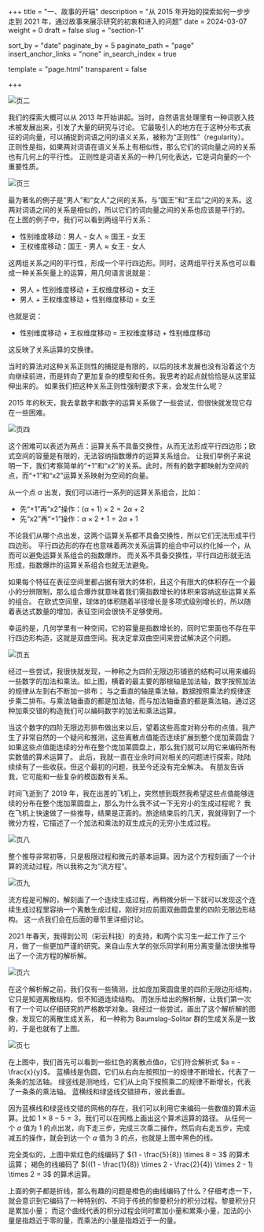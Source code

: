 +++
title = "一、故事的开端"
description = "从 2015 年开始的探索如何一步步走到 2021 年，通过故事来展示研究的初衷和进入的问题"
date = 2024-03-07
weight = 0
draft = false
slug = "section-1"

sort_by = "date"
paginate_by = 5
paginate_path = "page"
insert_anchor_links = "none"
in_search_index = true

template = "page.html"
transparent = false

+++

![页二](/curiosity/invitation/002.jpeg)

我们的探索大概可以从 2013 年开始讲起。当时，自然语言处理里有一种词嵌入技术被发展出来，引发了大量的研究与讨论。
它最吸引人的地方在于这种分布式表征的词向量，可以捕捉到词语之间的语义关系，被称为“正则性”（regularity）。
正则性是指，如果两对词语在语义关系上有相似性，那么它们的词向量之间的关系也有几何上的平行性。
正则性是词语关系的一种几何化表达，它是词向量的一个重要性质。

![页三](/curiosity/invitation/003.jpeg)

最为著名的例子是“男人”和“女人”之间的关系，与“国王”和“王后”之间的关系。这两对词语之间的关系是相似的，所以它们的词向量之间的关系也应该是平行的。
在上图的例子中，我们可以看到两组平行关系：

* 性别维度移动：男人 - 女人 ≈ 国王 - 女王
* 王权维度移动：国王 - 男人 ≈ 女王 - 女人

这两组关系之间的平行性，形成一个平行四边形。同时，这两组平行关系也可以看成一种关系矢量上的运算，用几何语言说就是：

* 男人 + 性别维度移动 + 王权维度移动 = 女王
* 男人 + 王权维度移动 + 性别维度移动 = 女王

也就是说：

* 性别维度移动 + 王权维度移动 = 王权维度移动 + 性别维度移动

这反映了关系运算的交换律。

当时的算法对这种关系正则性的捕捉是有限的，以后的技术发展也没有沿着这个方向继续前进，而是转向了更加复杂的模型和任务。我思考的起点就恰恰是从这里延伸出来的。
如果我们把这种关系正则性强制要求下来，会发生什么呢？

2015 年的秋天，我去拿数字和数字的运算关系做了一些尝试，但很快就发现它存在一些困难。

![页四](/curiosity/invitation/004.jpeg)

这个困难可以表述为两点：运算关系不具备交换性，从而无法形成平行四边形；欧式空间的容量是有限的，无法容纳指数爆炸的运算关系组合。
让我们举例子来说明一下，我们考察简单的“+1”和“x2”的关系。此时，所有的数字都映射为空间的点，而“+1”和“x2”运算关系映射为空间的向量。

从一个点 $\alpha$ 出发，我们可以进行一系列的运算关系组合，比如：
* 先“+1”再“x2”操作：$(\alpha +1) \times 2 = 2 \alpha + 2$
* 先“x2”再“+1”操作：$\alpha \times 2 + 1 = 2 \alpha + 1$

不论我们从哪个点出发，这两个运算关系都不具备交换性，所以它们无法形成平行四边形。
平行四边形的存在也意味着两次关系运算的组合中可以约化掉一个，从而可以避免运算关系组合的指数爆炸。
而关系不具备交换性，平行四边形就无法形成，指数爆炸的运算关系组合也就无法避免。

如果每个特征在表征空间里都占据有限大的体积，且这个有限大的体积存在一个最小的分辨限制，那么组合爆炸就意味着我们需指数增长的体积来容纳这些运算关系的组合。
在欧式空间里，球体的体积随着半径增长是多项式级别增长的，所以随着表达式数量的增加，表征空间会很快不足够使用。

幸运的是，几何学里有一种空间，它的容量是指数增长的，同时它里面也不存在平行四边形构造，这就是双曲空间。我决定拿双曲空间来尝试解决这个问题。

![页五](/curiosity/invitation/005.jpeg)

经过一些尝试，我很快就发现，一种称之为四阶无限边形铺嵌的结构可以用来编码一些数字的加法和乘法。如上图，横着的最主要的那根轴是加法轴，数字按照加法的规律从左到右不断加一排布；
与之垂直的轴是乘法轴，数据按照乘法的规律逐步乘二排布。与乘法轴垂直的都是加法轴，而与加法轴垂直的都是乘法轴。通过这种加乘交错的构造我们可以编码数字的加法和乘法运算。

当这个数字的四阶无限边形排布做出来以后，望着这些高度对称分布的点值，我产生了非常自然的一个疑问和推测，这些离散点值能否连续扩展到整个庞加莱圆盘？
如果这些点值能连续的分布在整个庞加莱圆盘上，那么我们就可以用它来编码所有实数值的算术运算了。
此后，我就一直在业余时间对相关的问题进行探索，陆陆续续有了一些收获。但这个最初的问题，我至今还没有完全解决。
有朋友告诉我，它可能和一些复杂的模函数有关系。

时间飞逝到了 2019 年，我在出差的飞机上，突然想到既然我希望这些点值能够连续的分布在整个庞加莱圆盘上，那么为什么我不试一下无穷小的生成过程呢？
我在飞机上快速做了一些推导，结果是正面的。旅途结束后的几天，我就得到了一个微分方程，它描述了一个加法和乘法的双生成元的无穷小生成过程。

![页八](/curiosity/invitation/008.jpeg)

整个推导非常初等，只是极限过程和微元的基本运算。因为这个方程刻画了一个计算的流动过程，所以我称之为“流方程”。

![页九](/curiosity/invitation/009.jpeg)

流方程是可解的，解刻画了一个连续生成过程，再稍微分析一下就可以发现这个连续生成过程里容纳一个离散生成过程，刚好对应前面双曲圆盘里的四阶无限边形结构。
这一点我们会在后面的章节里详细讨论。

2021 年春天，我得到公司（彩云科技）的支持，和两个实习生一起工作了三个月，做了一些更加严谨的研究。来自山东大学的张乐同学利用分离变量法很快推导出了一个流方程的解析解。

![页六](/curiosity/invitation/006.jpeg)

在这个解析解之前，我们仅有一些猜测，比如庞加莱圆盘里的四阶无限边形结构，它只是知道离散结构，但不知道连续结构。
而张乐给出的解析解，让我们第一次有了一个可以仔细研究的严格数学对象。我经过一些尝试，画出了这个解析解的图像，发现它的离散生成关系，
和一种称为 Baumslag–Solitar 群的生成关系是一致的，于是也就有了上图。

![页七](/curiosity/invitation/007.jpeg)

在上图中，我们首先可以看到一些红色的离散点值$a$，它们符合解析式 $a = -\frac{x}{y}$。
蓝横线是伪圆，它们从右向左按照加一的规律不断增长，代表了一条条的加法轴。 绿竖线是测地线，它们从上向下按照乘二的规律不断增长，代表了一条条的乘法轴。
蓝横线和绿竖线交错排布，彼此垂直。

因为蓝横线和绿竖线交错的网格的存在，我们可以利用它来编码一些数值的算术运算。比如 $1 \times 8 - 5 = 3$，我们可以在网格上画出这个算术运算的路径。
从任何一个 $a$ 值为 $1$ 的点出发，向下走三步，完成三次乘二操作，然后向右走五步，完成减五的操作，就会到达一个 $a$ 值为 $3$ 的点，也就是上图中黑色的线。

完全类似的，上图中紫红色的线编码了 $(1 - \frac{5}{8}) \times 8 = 3$ 的算术运算；
褐色的线编码了 $(((1 - \frac{1}{8}) \times 2 - \frac{2}{4}) \times 2 - 1) \times 2 = 3$ 的算术运算。

上面的例子都是折线，那么有趣的问题是橙色的曲线编码了什么？仔细考虑一下，就会意识到它编码了一种特别的、不同于传统的黎曼积分的积分过程。黎曼积分只是累加小量；
而这个曲线代表的积分过程会同时累加小量和累乘小量，加法的小量是指趋近于零的量，而乘法的小量是指趋近于一的量。
